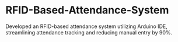 # RFID-Based-Attendance-System
Developed an RFID-based attendance system utilizing Arduino IDE, streamlining attendance tracking and reducing manual entry by 90%.
